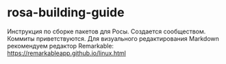 # rosa-building-guide
Инструкция по сборке пакетов для Росы. Создается сообществом. Коммиты приветствуются. Для визуального редактирования Markdown рекомендуем редактор Remarkable: https://remarkableapp.github.io/linux.html
